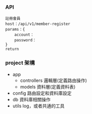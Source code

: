 ### API
```
註冊會員
host：/api/v1/member-register
params：{
    account：
    password：
}
return 
```

### project 架構
- app
    - controllers
        邏輯層(定義路由操作)
    - models
        資料層(定義資料表)
- config
    路由設定和資料庫設定
- db
    資料庫相關操作
- utils
    log，或者共通的工具